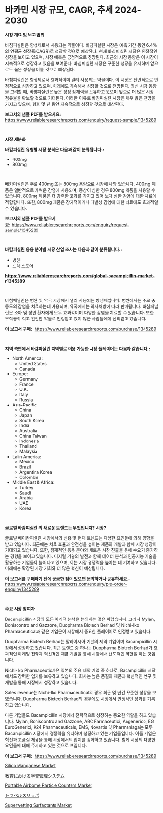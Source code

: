 <p><h1>바카민 시장 규모, CAGR, 추세 2024-2030</h1></p><p><strong>시장 개요 및 보고 범위</strong></p>
<p><p>바침피실린은 항생제로서 사용되는 약물이다. 바침피실린 시장은 예측 기간 동안 6.4%의 연평균 성장률(CAGR)로 성장할 것으로 예상된다. 현재 바침피실린 시장은 안정적인 성장을 보이고 있으며, 시장 예측은 긍정적으로 전망된다. 최근의 시장 동향은 이 시장이 지속적으로 성장하고 있음을 보여준다. 바침피실린 시장은 꾸준한 성장을 유지하며 앞으로도 높은 성장을 이룰 것으로 예상된다.</p><p>바침피실린은 항생제로서 효과적이며 널리 사용되는 약물이다. 이 시장은 전반적으로 안정적으로 성장하고 있으며, 미래에도 계속해서 성장할 것으로 전망된다. 최신 시장 동향을 고려할 때, 바침피실린은 높은 성장 잠재력을 보유하고 있으며 앞으로 더 많은 시장 점유율을 확보할 것으로 기대된다. 이러한 이유로 바침피실린 시장은 매우 밝은 전망을 가지고 있으며, 향후 몇 년 동안 지속적으로 성장할 것으로 예상된다.</p></p>
<p><strong>보고서의 샘플 PDF를 받으세요:</strong> <a href="https://www.reliableresearchreports.com/enquiry/request-sample/1345289">https://www.reliableresearchreports.com/enquiry/request-sample/1345289</a></p>
<p>&nbsp;</p>
<p><strong>시장 세분화</strong></p>
<p><strong>바캄피실린 유형별 시장 분석은 다음과 같이 분류됩니다.:</strong></p>
<p><ul><li>400mg</li><li>800mg</li></ul></p>
<p>&nbsp;</p>
<p><p>베카미실린은 주로 400mg 또는 800mg 용량으로 시장에 나와 있습니다. 400mg 제품은 일반적으로 가벼운 감염에 사용되며, 증상이 심한 경우 800mg 제품을 사용할 수 있습니다. 800mg 제품은 더 강력한 효과를 가지고 있어 보다 심한 감염에 대한 치료에 적합합니다. 또한, 800mg 제품은 장기적이거나 다발성 감염에 대한 치료에도 효과적일 수 있습니다.</p></p>
<p><strong>보고서의 샘플 PDF를 받으세요:</strong>&nbsp;<a href="https://www.reliableresearchreports.com/enquiry/request-sample/1345289">https://www.reliableresearchreports.com/enquiry/request-sample/1345289</a></p>
<p>&nbsp;</p>
<p><strong> 바캄피실린 응용 분야별 시장 산업 조사는 다음과 같이 분류됩니다.:</strong></p>
<p><ul><li>병원</li><li>드럭 스토어</li></ul></p>
<p><strong><a href="https://www.reliableresearchreports.com/global-bacampicillin-market-r1345289">https://www.reliableresearchreports.com/global-bacampicillin-market-r1345289</a></strong></p>
<p>&nbsp;</p>
<p><p>바침페닐린은 병원 및 약국 시장에서 널리 사용되는 항생제입니다. 병원에서는 주로 중등도의 감염을 치료하는데 사용되며, 약국에서는 의사처방에 따라 판매됩니다. 바침페닐린은 소아 및 성인 환자에게 모두 효과적이며 다양한 감염을 치료할 수 있습니다. 또한 부작용이 적고 안전한 약물로 인정받고 있어 많은 사람들에게 신뢰받고 있습니다.</p></p>
<p><strong>이 보고서 구매:</strong>&nbsp; <a href="https://www.reliableresearchreports.com/purchase/1345289">https://www.reliableresearchreports.com/purchase/1345289</a></p>
<p>&nbsp;</p>
<p><strong>지역 측면에서 바캄피실린 지역별로 이용 가능한 시장 플레이어는 다음과 같습니다.:</strong></p>
<p><ul>
    <li>
        North America:
        <ul>
            <li>United States</li>
            <li>Canada</li>
        </ul>
    </li>
    <li>
        Europe:
        <ul>
            <li>Germany</li>
            <li>France</li>
            <li>U.K.</li>
            <li>Italy</li>
            <li>Russia</li>
        </ul>
    </li>
    <li>
        Asia-Pacific:
        <ul>
            <li>China</li>
            <li>Japan</li>
            <li>South Korea</li>
            <li>India</li>
            <li>Australia</li>
            <li>China Taiwan</li>
            <li>Indonesia</li>
            <li>Thailand</li>
            <li>Malaysia</li>
        </ul>
    </li>
    <li>
        Latin America:
        <ul>
            <li>Mexico</li>
            <li>Brazil</li>
            <li>Argentina Korea</li>
            <li>Colombia</li>
        </ul>
    </li>
    <li>
        Middle East & Africa:
        <ul>
            <li>Turkey</li>
            <li>Saudi</li>
            <li>Arabia</li>
            <li>UAE</li>
            <li>Korea</li>
        </ul>
    </li>
    </ul></p>
<p>&nbsp;</p>
<p><strong>글로벌 바캄피실린 의 새로운 트렌드는 무엇입니까? 시장?</strong></p>
<p><p>글로벌 베이캄피실린 시장에서의 신흥 및 현재 트렌드는 다양한 요인들에 의해 영향을 받고 있습니다. 최근에는 치료 효율과 안전성을 높이는 제품의 개발과 함께 시장 성장이 기대되고 있습니다. 또한, 잠재적인 응용 분야와 새로운 시장 진출을 통해 수요가 증가하는 경향을 보이고 있습니다. 디지털 기술의 발전과 함께 데이터 분석과 인공지능 기술을 활용하는 기업들이 늘어나고 있으며, 이는 시장 경쟁력을 높이는 데 기여하고 있습니다. 미래에는 확장된 시장 기회와 더 많은 혁신이 예상됩니다.</p></p>
<p><strong>이 보고서를 구매하기 전에 궁금한 점이 있으면 문의하거나 공유하세요.</strong>- <a href="https://www.reliableresearchreports.com/enquiry/pre-order-enquiry/1345289">https://www.reliableresearchreports.com/enquiry/pre-order-enquiry/1345289</a></p>
<p>&nbsp;</p>
<p><strong>주요 시장 참여자</strong></p>
<p><p>Bacampicillin 시장의 모든 이기적 분석을 논의하는 것은 어렵습니다. 그러나 Mylan, Boniscontro and Gazzone, Duopharma Biotech Berhad 및 Nichi-Iko Pharmaceutical과 같은 기업은이 시장에서 중요한 플레이어로 인정받고 있습니다. </p><p>Duopharma Biotech Berhad는 말레이시아 기반의 제약 기업이며 Bacampicillin 시장에서 성장하고 있습니다. 최근 트렌드 중 하나는 Duopharma Biotech Berhad가 효과적인 마케팅 전략과 혁신적인 제품 개발을 통해 시장에서 선도적인 역할을 하는 것입니다. </p><p>Nichi-Iko Pharmaceutical은 일본의 주요 제약 기업 중 하나로, Bacampicillin 시장에서도 강력한 입지를 보유하고 있습니다. 회사는 높은 품질의 제품과 혁신적인 연구 및 개발을 통해 시장에서 성장하고 있습니다. </p><p>Sales revenue는 Nichi-Iko Pharmaceutical의 경우 최근 몇 년간 꾸준한 성장을 보였습니다. Duopharma Biotech Berhad의 경우에도 시장에서 안정적인 성과를 기록하고 있습니다.</p><p>다른 기업들도 Bacampicillin 시장에서 전략적으로 성장하는 중요한 역할을 하고 있습니다. Mylan, Boniscontro and Gazzone, ABC Farmaceutici, Angenerico, EG EuroGenerici, K24 Pharmaceuticals, EMS, Novartis 및 Pharmaniaga는 모두 Bacampicillin 시장에서 경쟁력을 유지하며 성장하고 있는 기업들입니다. 이들 기업은 혁신과 고품질 제품을 통해 시장에서의 입지를 강화하고 있습니다. 함께 시장의 다양한 요인들에 대해 주시하고 있는 것으로 보입니다.</p></p>
<p><strong>이 보고서 구매:</strong>&nbsp;&nbsp;<a href="https://www.reliableresearchreports.com/purchase/1345289">https://www.reliableresearchreports.com/purchase/1345289</a></p>
<p><p><a href="https://woozy-pyroraptor-a1f.notion.site/Silico-Manganese-Market-Research-Report-Provides-Critical-Insights-that-can-help-Shape-Business-Deve-e087da94df2c4b5e909948ebb29367c6">Silico Manganese Market</a></p><p><a href="https://medium.com/@ferneconroy11/%E6%95%99%E8%82%B2%E5%B8%82%E5%A0%B4%E3%81%AB%E3%81%8A%E3%81%91%E3%82%8B%E3%83%A9%E3%83%BC%E3%83%8B%E3%83%B3%E3%82%B0%E3%83%9E%E3%83%8D%E3%82%B8%E3%83%A1%E3%83%B3%E3%83%88%E3%82%B7%E3%82%B9%E3%83%86%E3%83%A0%E3%81%AE%E5%B8%82%E5%A0%B4%E8%AA%BF%E6%9F%BB%E3%83%AC%E3%83%9D%E3%83%BC%E3%83%88%E3%81%AF-%E3%81%93%E3%81%AE%E5%B8%82%E5%A0%B4%E3%81%AE%E6%9C%80%E6%96%B0%E3%83%88%E3%83%AC%E3%83%B3%E3%83%89%E3%81%A8%E6%88%90%E9%95%B7%E6%A9%9F%E4%BC%9A%E3%82%92%E6%98%8E%E3%82%89%E3%81%8B%E3%81%AB%E3%81%97%E3%81%A6%E3%81%84%E3%81%BE%E3%81%99-d30c7f362bf5">教育における学習管理システム</a></p><p><a href="https://github.com/moyahfrancoestellec51j635wcx/Market-Research-Report-List-2/blob/main/portable-airborne-particle-counters-market.md">Portable Airborne Particle Counters Market</a></p><p><a href="https://github.com/lily-u-genius/Market-Research-Report-List-1/blob/main/204987321958.md">トラベルスリッパ</a></p><p><a href="https://www.linkedin.com/pulse/superwetting-surfactants-market-research-report-key-successful-rgj4e?trackingId=eAKD1AbfTG0s7bNSwp6LSg%3D%3D">Superwetting Surfactants Market</a></p></p>